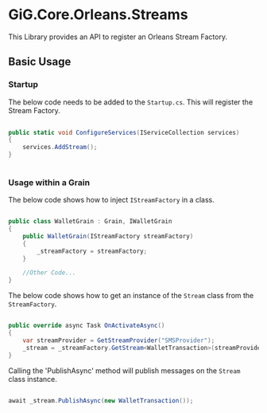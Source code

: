# GiG.Core.Orleans.Streams

This Library provides an API to register an Orleans Stream Factory.

## Basic Usage

### Startup

The below code needs to be added to the `Startup.cs`. This will register the Stream Factory.

```csharp
		
public static void ConfigureServices(IServiceCollection services)
{
    services.AddStream();
}
              
```

### Usage within a Grain

The below code shows how to inject `IStreamFactory` in a class.

```csharp

public class WalletGrain : Grain, IWalletGrain
{
    public WalletGrain(IStreamFactory streamFactory)
    {
        _streamFactory = streamFactory;
    }

    //Other Code...
}

```

The below code shows how to get an instance of the `Stream` class from the `StreamFactory`.

```csharp

public override async Task OnActivateAsync()
{
    var streamProvider = GetStreamProvider("SMSProvider");
    _stream = _streamFactory.GetStream<WalletTransaction>(streamProvider, this.GetPrimaryKey(), "WalletTransactions");
}           

```
 
Calling the 'PublishAsync' method will publish messages on the `Stream` class instance.

```csharp

await _stream.PublishAsync(new WalletTransaction());

```